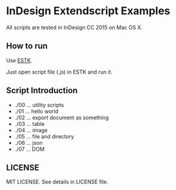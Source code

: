
# InDesign Extendscript Examples

All scripts are tested in InDesign CC 2015 on Mac OS X.


## How to run

Use [ESTK](https://www.adobe.com/products/extendscript-toolkit.html).

Just open script file (.js) in ESTK and run it.


## Script Introduction

- ./00 ... utility scripts
- ./01 ... hello world
- ./02 ... export document as something
- ./03 ... table
- ./04 ... image
- ./05 ... file and directory 
- ./06 ... json
- ./07 ... DOM


## LICENSE

MIT LICENSE.
See details in LICENSE file.

